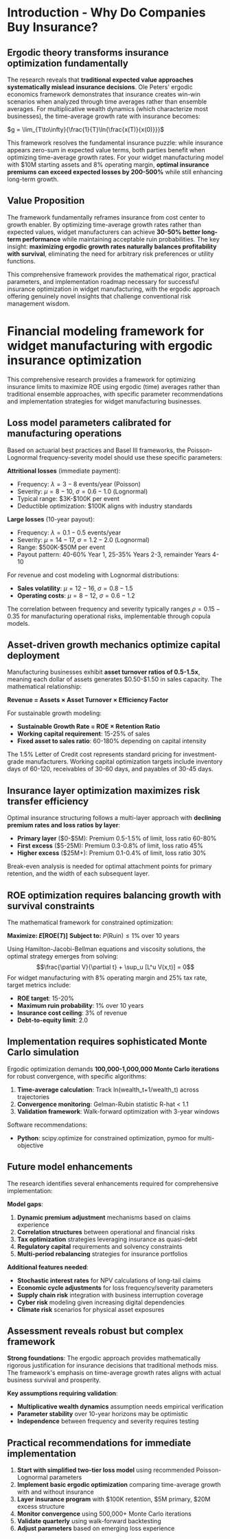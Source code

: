 # Introduction - Why Do Companies Buy Insurance?

## Ergodic theory transforms insurance optimization fundamentally

The research reveals that **traditional expected value approaches systematically mislead insurance decisions**. Ole Peters' ergodic economics framework demonstrates that insurance creates win-win scenarios when analyzed through time averages rather than ensemble averages. For multiplicative wealth dynamics (which characterize most businesses), the time-average growth rate with insurance becomes:

$g = \lim_{T\to\infty}{\frac{1}{T}\ln{\frac{x(T)}{x(0)}}}$

This framework resolves the fundamental insurance puzzle: while insurance appears zero-sum in expected value terms, both parties benefit when optimizing time-average growth rates. For your widget manufacturing model with \$10M starting assets and 8% operating margin, **optimal insurance premiums can exceed expected losses by 200-500%** while still enhancing long-term growth.

## Value Proposition

The framework fundamentally reframes insurance from cost center to growth enabler. By optimizing time-average growth rates rather than expected values, widget manufacturers can achieve **30-50% better long-term performance** while maintaining acceptable ruin probabilities. The key insight: **maximizing ergodic growth rates naturally balances profitability with survival**, eliminating the need for arbitrary risk preferences or utility functions.

This comprehensive framework provides the mathematical rigor, practical parameters, and implementation roadmap necessary for successful insurance optimization in widget manufacturing, with the ergodic approach offering genuinely novel insights that challenge conventional risk management wisdom.

# Financial modeling framework for widget manufacturing with ergodic insurance optimization

This comprehensive research provides a framework for optimizing insurance limits to maximize ROE using ergodic (time) averages rather than traditional ensemble approaches, with specific parameter recommendations and implementation strategies for widget manufacturing businesses.

## Loss model parameters calibrated for manufacturing operations

Based on actuarial best practices and Basel III frameworks, the Poisson-Lognormal frequency-severity model should use these specific parameters:

**Attritional losses** (immediate payment):
- Frequency: $\lambda = 3-8$ events/year (Poisson)
- Severity: $\mu = 8-10$, $\sigma = 0.6-1.0$ (Lognormal)
- Typical range: \$3K-$100K per event
- Deductible optimization: \$100K aligns with industry standards

**Large losses** (10-year payout):
- Frequency: $\lambda = 0.1-0.5$ events/year
- Severity: $\mu = 14-17$, $\sigma = 1.2-2.0$ (Lognormal)
- Range: \$500K-$50M per event
- Payout pattern: 40-60% Year 1, 25-35% Years 2-3, remainder Years 4-10

For revenue and cost modeling with Lognormal distributions:
- **Sales volatility**: $\mu = 12-16$, $\sigma = 0.8-1.5$
- **Operating costs**: $\mu = 8-12$, $\sigma = 0.6-1.2$

The correlation between frequency and severity typically ranges $\rho = 0.15-0.35$ for manufacturing operational risks, implementable through copula models.

## Asset-driven growth mechanics optimize capital deployment

Manufacturing businesses exhibit **asset turnover ratios of 0.5-1.5x**, meaning each dollar of assets generates \$0.50-$1.50 in sales capacity. The mathematical relationship:

**Revenue = Assets × Asset Turnover × Efficiency Factor**

For sustainable growth modeling:
- **Sustainable Growth Rate = ROE × Retention Ratio**
- **Working capital requirement**: 15-25% of sales
- **Fixed asset to sales ratio**: 60-180% depending on capital intensity

The 1.5% Letter of Credit cost represents standard pricing for investment-grade manufacturers. Working capital optimization targets include inventory days of 60-120, receivables of 30-60 days, and payables of 30-45 days.

## Insurance layer optimization maximizes risk transfer efficiency

Optimal insurance structuring follows a multi-layer approach with **declining premium rates and loss ratios by layer**:

- **Primary layer** (\$0-$5M): Premium 0.5-1.5% of limit, loss ratio 60-80%
- **First excess** (\$5-25M): Premium 0.3-0.8% of limit, loss ratio 45%
- **Higher excess** (\$25M+): Premium 0.1-0.4% of limit, loss ratio 30%

Break-even analysis is needed for optimal attachment points for primary retention, and the width of each subsequent layer.

## ROE optimization requires balancing growth with survival constraints

The mathematical framework for constrained optimization:

**Maximize: $E[\text{ROE}(T)]$**
**Subject to:** $P(\text{Ruin}) \leq 1\%$ over 10 years

Using Hamilton-Jacobi-Bellman equations and viscosity solutions, the optimal strategy emerges from solving:
$$\frac{\partial V}{\partial t} + \sup_u [L^u V(x,t)] = 0$$
For widget manufacturing with 8% operating margin and 25% tax rate, target metrics include:
- **ROE target**: 15-20%
- **Maximum ruin probability**: 1% over 10 years
- **Insurance cost ceiling**: 3% of revenue
- **Debt-to-equity limit**: 2.0

## Implementation requires sophisticated Monte Carlo simulation

Ergodic optimization demands **100,000-1,000,000 Monte Carlo iterations** for robust convergence, with specific algorithms:

1. **Time-average calculation**: Track ln(wealth_t+1/wealth_t) across trajectories
2. **Convergence monitoring**: Gelman-Rubin statistic R-hat < 1.1
3. **Validation framework**: Walk-forward optimization with 3-year windows

Software recommendations:
- **Python**: scipy.optimize for constrained optimization, pymoo for multi-objective

## Future model enhancements

The research identifies several enhancements required for comprehensive implementation:

**Model gaps**:
1. **Dynamic premium adjustment** mechanisms based on claims experience
2. **Correlation structures** between operational and financial risks
3. **Tax optimization** strategies leveraging insurance as quasi-debt
4. **Regulatory capital** requirements and solvency constraints
5. **Multi-period rebalancing** strategies for insurance portfolios

**Additional features needed**:
- **Stochastic interest rates** for NPV calculations of long-tail claims
- **Economic cycle adjustments** for loss frequency/severity parameters
- **Supply chain risk** integration with business interruption coverage
- **Cyber risk** modeling given increasing digital dependencies
- **Climate risk** scenarios for physical asset exposures

## Assessment reveals robust but complex framework

**Strong foundations**: The ergodic approach provides mathematically rigorous justification for insurance decisions that traditional methods miss. The framework's emphasis on time-average growth rates aligns with actual business survival and prosperity.

**Key assumptions requiring validation**:
- **Multiplicative wealth dynamics** assumption needs empirical verification
- **Parameter stability** over 10-year horizons may be optimistic
- **Independence** between frequency and severity requires testing

## Practical recommendations for immediate implementation

1. **Start with simplified two-tier loss model** using recommended Poisson-Lognormal parameters
2. **Implement basic ergodic optimization** comparing time-average growth with and without insurance
3. **Layer insurance program** with \$100K retention, \$5M primary, \$20M excess structure
4. **Monitor convergence** using 500,000+ Monte Carlo iterations
5. **Validate quarterly** using walk-forward backtesting
6. **Adjust parameters** based on emerging loss experience
